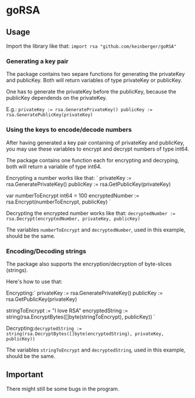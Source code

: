 # goRSA

## Usage

Import the library like that: `import rsa "github.com/keinberger/goRSA"`

### Generating a key pair

The package contains two separe functions for generating the privateKey and publicKey. Both will return variables of type privateKey or publicKey.

One has to generate the privateKey before the publicKey, because the publicKey dependends on the privateKey.

E.g.: `
privateKey := rsa.GeneratePrivateKey()
publicKey := rsa.GeneratePublicKey(privateKey)
`

### Using the keys to encode/decode numbers

After having generated a key pair containing of privateKey and publicKey, you may use these variables to encrypt and decrypt numbers of type int64.

The package contains one function each for encrypting and decryping, both will return a variable of type int64.

Encrypting a number works like that: `
privateKey := rsa.GeneratePrivateKey()
publicKey := rsa.GetPublicKey(privateKey)

var numberToEncrypt int64 = 100
encryptedNumber := rsa.Encrypt(numberToEncrypt, publicKey)
`

Decrypting the encrypted number works like that: `
decryptedNumber := rsa.Decrypt(encryptedNumber, privateKey, publicKey)
`

The variables `numberToEncrypt` and `decryptedNumber`, used in this example, should be the same.

### Encoding/Decoding strings

The package also supports the encryption/decryption of byte-slices (strings).

Here's how to use that:

Encrypting:`
privateKey := rsa.GeneratePrivateKey()
publicKey := rsa.GetPublicKey(privateKey)

stringToEncrypt := "I love RSA"
encryptedString := string(rsa.EncryptBytes([]byte(stringToEncrypt), publicKey))
`

Decrypting:`
decryptedString := string(rsa.DecryptBytes([]byte(encryptedString), privateKey, publicKey))
`

The variables `stringToEncrypt` and `decryptedString`, used in this example, should be the same.

## Important

There might still be some bugs in the program.
